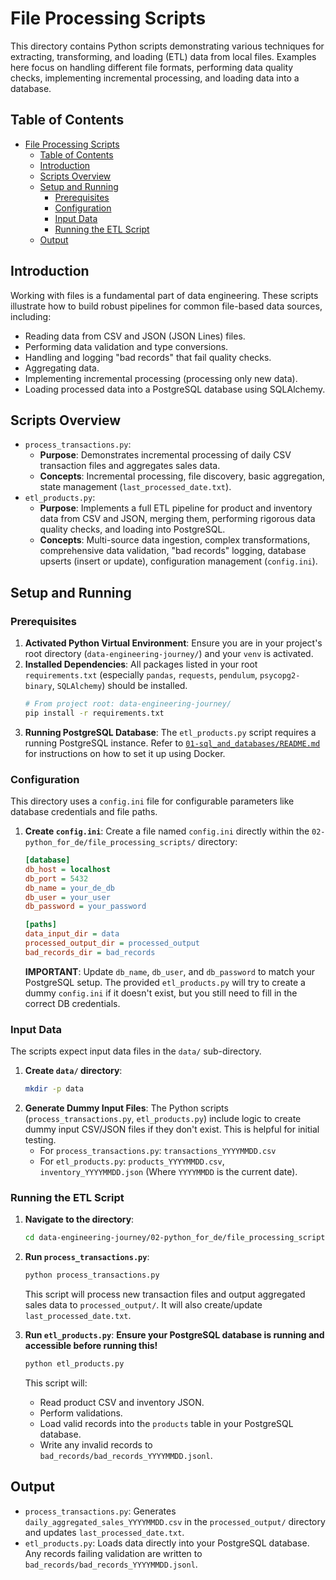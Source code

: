 # File Processing Scripts

This directory contains Python scripts demonstrating various techniques for extracting, transforming, and loading (ETL) data from local files. Examples here focus on handling different file formats, performing data quality checks, implementing incremental processing, and loading data into a database.

## Table of Contents

- [File Processing Scripts](#file-processing-scripts)
  - [Table of Contents](#table-of-contents)
  - [Introduction](#introduction)
  - [Scripts Overview](#scripts-overview)
  - [Setup and Running](#setup-and-running)
    - [Prerequisites](#prerequisites)
    - [Configuration](#configuration)
    - [Input Data](#input-data)
    - [Running the ETL Script](#running-the-etl-script)
  - [Output](#output)

## Introduction

Working with files is a fundamental part of data engineering. These scripts illustrate how to build robust pipelines for common file-based data sources, including:

- Reading data from CSV and JSON (JSON Lines) files.
- Performing data validation and type conversions.
- Handling and logging "bad records" that fail quality checks.
- Aggregating data.
- Implementing incremental processing (processing only new data).
- Loading processed data into a PostgreSQL database using SQLAlchemy.

## Scripts Overview

- `process_transactions.py`:
  - **Purpose**: Demonstrates incremental processing of daily CSV transaction files and aggregates sales data.
  - **Concepts**: Incremental processing, file discovery, basic aggregation, state management (`last_processed_date.txt`).
- `etl_products.py`:
  - **Purpose**: Implements a full ETL pipeline for product and inventory data from CSV and JSON, merging them, performing rigorous data quality checks, and loading into PostgreSQL.
  - **Concepts**: Multi-source data ingestion, complex transformations, comprehensive data validation, "bad records" logging, database upserts (insert or update), configuration management (`config.ini`).

## Setup and Running

### Prerequisites

1.  **Activated Python Virtual Environment**: Ensure you are in your project's root directory (`data-engineering-journey/`) and your `venv` is activated.
2.  **Installed Dependencies**: All packages listed in your root `requirements.txt` (especially `pandas`, `requests`, `pendulum`, `psycopg2-binary`, `SQLAlchemy`) should be installed.
    ```bash
    # From project root: data-engineering-journey/
    pip install -r requirements.txt
    ```
3.  **Running PostgreSQL Database**: The `etl_products.py` script requires a running PostgreSQL instance. Refer to [`01-sql_and_databases/README.md`](../../01-sql_and_databases/README.md) for instructions on how to set it up using Docker.

### Configuration

This directory uses a `config.ini` file for configurable parameters like database credentials and file paths.

1.  **Create `config.ini`**:
    Create a file named `config.ini` directly within the `02-python_for_de/file_processing_scripts/` directory:

    ```ini
    [database]
    db_host = localhost
    db_port = 5432
    db_name = your_de_db
    db_user = your_user
    db_password = your_password

    [paths]
    data_input_dir = data
    processed_output_dir = processed_output
    bad_records_dir = bad_records
    ```

    **IMPORTANT**: Update `db_name`, `db_user`, and `db_password` to match your PostgreSQL setup. The provided `etl_products.py` will try to create a dummy `config.ini` if it doesn't exist, but you still need to fill in the correct DB credentials.

### Input Data

The scripts expect input data files in the `data/` sub-directory.

1.  **Create `data/` directory**:
    ```bash
    mkdir -p data
    ```
2.  **Generate Dummy Input Files**:
    The Python scripts (`process_transactions.py`, `etl_products.py`) include logic to create dummy input CSV/JSON files if they don't exist. This is helpful for initial testing.
    - For `process_transactions.py`: `transactions_YYYYMMDD.csv`
    - For `etl_products.py`: `products_YYYYMMDD.csv`, `inventory_YYYYMMDD.json`
      (Where `YYYYMMDD` is the current date).

### Running the ETL Script

1.  **Navigate to the directory**:
    ```bash
    cd data-engineering-journey/02-python_for_de/file_processing_scripts
    ```
2.  **Run `process_transactions.py`**:

    ```bash
    python process_transactions.py
    ```

    This script will process new transaction files and output aggregated sales data to `processed_output/`. It will also create/update `last_processed_date.txt`.

3.  **Run `etl_products.py`**:
    **Ensure your PostgreSQL database is running and accessible before running this!**
    ```bash
    python etl_products.py
    ```
    This script will:
    - Read product CSV and inventory JSON.
    - Perform validations.
    - Load valid records into the `products` table in your PostgreSQL database.
    - Write any invalid records to `bad_records/bad_records_YYYYMMDD.jsonl`.

## Output

- `process_transactions.py`: Generates `daily_aggregated_sales_YYYYMMDD.csv` in the `processed_output/` directory and updates `last_processed_date.txt`.
- `etl_products.py`: Loads data directly into your PostgreSQL database. Any records failing validation are written to `bad_records/bad_records_YYYYMMDD.jsonl`.
